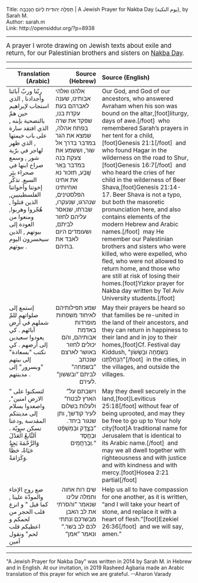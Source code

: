 <html>
<head></head>
<body>
Title: תְּפִלָּה יְהוּדִית לְיוֹם הַנַּכְּבָּה | A Jewish Prayer for Nakba Day (يوم النكبة), by Sarah M.<br />
Author: sarah.m<br />
Link: http://opensiddur.org/?p=8938
<p />
<hr />

<div class="english" style="font-size: 1.2em;">
A prayer I wrote drawing on Jewish texts about exile and return, for our Palestinian brothers and sisters on <a href="http://en.wikipedia.org/wiki/Nakba_Day">Nakba Day</a>.
</div>

<hr />

<table style="margin-left: auto;margin-right: auto;" class="draggable">
<thead><tr><th id="x" style="text-align: right;">Translation (Arabic)</th><th style="text-align: right;">Source (Hebrew)</th><th style="text-align: left;">Source (English)</th></tr></thead>
<tbody>
<tr>
<td style="vertical-align:top;" width="25%">
<div class="arabic"><span lang="ar">
ربّنا وربّ آبائنا وأجدادنا ,
الذي استجاب لإبراهيم حين همّ بالتضحية بإبنه ,
الذي افتقد سارة على باب خيمتها ,
الذي ظهر لهاجر في برّية شور ,
وسمع صراخ ابنها في صحراء بئر السبع.
تذكّر إخوتنا وأخواتنا الفلسطينيين,
الذين قتلوا , هُجّروا وهربوا,
ومنعوا من العودة إلى بيوتهم ,
الذين سيخسرون اليوم بيوتهم .
 </span></div></td>
 
<td style="vertical-align:top;" width="25%">
<div class="liturgy"><span lang="he">
 אלהנו ואלהי אבותינו,
 שענה לאברהם בעת עקדת בנו,
 שפקד את שרה בפתח אהלה,
 שמצא את הגר במדבר בדרך אל שור, 
 וששמע את צעקת בנה במדבר בְּאֵר שָֽׁבַע,
 תזכור נא את אחינו ואחיותינו הפלסטינים,
 שנהרגו, 
שנעקרו, 
שברחו, 
שנאסר עליהם לחזור לביתם,
 ושעומדים היום לאבד את בתיהם.
 </span></div></td>

<td style="vertical-align:top;" width="50%"><div class="english">
Our God, and God of our ancestors,
who answered Avraham when his son was bound on the altar,[foot]liturgy, days of awe.[/foot]&nbsp;
who remembered Sarah’s prayers in her tent for a child,[foot]Genesis 21:1[/foot]&nbsp;
and who found Hagar in the wilderness on the road to Shur,[foot]Genesis 16:7[/foot]&nbsp;
and who heard the cries of her child in the wilderness of Beer Shava,[foot]Genesis 21:14-17. Beer Shava is not a typo, but both the masoretic pronunciation here, and also contains elements of the modern Hebrew and Arabic names.[/foot]&nbsp; 
may He remember our Palestinian brothers and sisters 
who were killed, 
who were expelled, 
who fled, 
who were not allowed to return home,
and those who are still at risk of losing their homes.[foot]Yizkor prayer for Nakba day written by Tel Aviv University students.[/foot]&nbsp;
</div></td>
</tr>


<tr>
<td style="vertical-align:top;" width="25%">
<div class="arabic"><span lang="ar">
إستمع إلى صلواتهم للمّ شملهم في أرض آبائهم .
كي يعودوا سعيدين إلى أرضهم .
كي نكتب "بسعادة" إلى بيتهم "وبسرور" إلى مدينتهم .
 </span></div></td>
 
<td style="vertical-align:top;" width="25%">
<div class="liturgy" style="text-align: right;"><span lang="he">
 שמע תפילותיהם 
לאיחוד משפחות מופרדות באדמת אבותיהם, 
והם יכולים לחזור באושר לארצם
 שנכתב ”בשמחה" לביתם 
“ובששון" לעירם.
  </span></div></td>

<td style="vertical-align:top;" width="50%"><div class="english">
May their prayers be heard 
so that families be re-united in the land of their ancestors, 
and they can return in happiness to their land 
and in joy to their homes,[foot]Cf. Festival day Kiddush, "בְּשִׂמְחָה וּבְשָׂשׂוֹן הִנְחַלְתָּנוּ"[/foot]&nbsp; 
in the cities, in the villages, and outside the villages. 
</div></td>
</tr>


<tr>
<td style="vertical-align:top;" width="25%">
<div class="arabic"><span lang="ar">
" لتسكنوا على الارض امنين",
واصعدوا بسلام إلى مدينتكم المقدسة ,ودعنا نسكن سويّة .
اَلتَّابعُ الْعَدْلَ وَالرَّحْمَةَ يَجِدُ حَيَاةً، حَظًّا وَكَرَامَةً.
 </span></div></td>
 
<td style="vertical-align:top;" width="25%">
<div class="liturgy" style="text-align: right;"><span lang="he">
 ”וישבתם על הארץ לבטח“ 
 ולעלות בשלום לעיר קודשך, 
 ותן שנגור ביחד.
 ”בְּצֶ֣דֶק וּבְמִשְׁפָּ֔ט 
 וּבְחֶ֖סֶד וּֽבְרַחֲמִֽים.“
   </span></div></td>

<td style="vertical-align:top;" width="50%"><div class="english">
May they dwell securely in the land,[foot]Leviticus 25:18[/foot] without fear of being uprooted, 
and may they be free to go up to Your holy city[foot]A traditional name for Jerusalem that is identical to its Arabic name.[/foot]&nbsp;
and may we all dwell together 
with righteousness and with justice 
and with kindness and with mercy.[foot]Hosea 2:21 partial[/foot]&nbsp;
</tr>


<tr>
<td style="vertical-align:top;" width="25%">
<div class="arabic"><span lang="ar">
ضع روح الإخاء والمودّة علينا , 
كما قيل " و انزع قلب الحجر من لحمكم و اعطيكم قلب لحم" 
ونقول آمين
</span></div>
</td>

<td style="vertical-align:top;" width="25%">
<div class="liturgy" style="text-align: right;"><span lang="he">
 שים רוח אחוה וחמלה עלינו 
 שנאמר ”והסרתי את לב האבן מבשרכם 
 ונתתי לכם לב בשר.“ ‏
 ונאמר ”אמן“‏
</span></div></td>
 
<td style="vertical-align:top;" width="50%"><div class="english">
Help us all to have compassion for one another, 
as it is written, “and I will take your heart of stone, 
and replace it with a heart of flesh.”[foot]Ezekiel 26:36[/foot]&nbsp;
and we will say, amen.”
</div></td>
</tr>
</tbody></table>

<hr />

"A Jewish Prayer for Nakba Day" was written in 2014 by Sarah M. in Hebrew and in English. At our invitation, in 2019 Rasheed Agbaria made an Arabic translation of this prayer for which we are grateful. --Aharon Varady
</body>
</html>